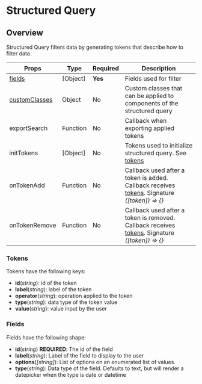 # Structured Query

## Overview

Structured Query filters data by generating tokens that describe how to filter data.

Props | Type | Required | Description
----- | ---- | -------- | -----------
[fields](#fields) | [Object] | **Yes** | Fields used for filter
[customClasses](#customClasses) | Object | No | Custom classes that can be applied to components of the structured query
exportSearch | Function | No | Callback when exporting applied tokens
initTokens | [Object] | No | Tokens used to initialize structured query. See [tokens](#tokens)
onTokenAdd | Function | No | Callback used after a token is added. Callback receives [tokens](#tokens). Signature *([token]) => {}*
onTokenRemove | Function | No | Callback used after a token is removed. Callback receives [tokens](#tokens). Signature *([token]) => {}*

### Tokens

Tokens have the following keys:

- **id**(*string*): id of the token
- **label**(*string*): label of the token
- **operator**(*string*): operation applied to the token
- **type**(*string*): data type of the token value
- **value**(*string*): value input by the user

### Fields

Fields have the following shape:

- **id**(*string*) **REQUIRED**: The id of the field
- **label**(*string*): Label of the field to display to the user
- **options**(*[string]*): List of options on an enumerated list of values.
- **type**(*string*): Data type of the field. Defaults to text, but will render a datepicker when 
the type is date or datetime
